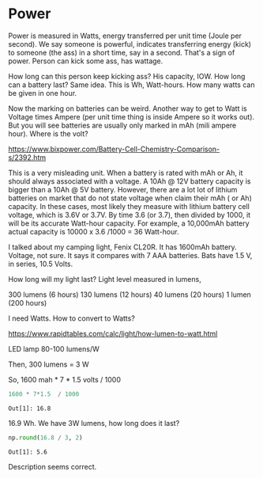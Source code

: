 # Power

Power is measured in Watts, energy transferred per unit time (Joule
per second). We say someone is powerful, indicates transferring energy
(kick) to someone (the ass) in a short time, say in a second. That's a
sign of power. Person can kick some ass, has wattage.

How long can this person keep kicking ass? His capacity, IOW. How long
can a battery last? Same idea. This is Wh, Watt-hours. How many watts
can be given in one hour.

Now the marking on batteries can be weird. Another way to get to Watt
is Voltage times Ampere (per unit time thing is inside Ampere so it
works out). But you will see batteries are usually only marked in mAh
(mili ampere hour). Where is the volt?

https://www.bixpower.com/Battery-Cell-Chemistry-Comparison-s/2392.htm

This is a very misleading unit. When a battery is rated with mAh or
Ah, it should always associated with a voltage. A 10Ah @ 12V battery
capacity is bigger than a 10Ah @ 5V battery. However, there are a lot
lot of lithium batteries on market that do not state voltage when
claim their mAh ( or Ah) capacity. In these cases, most likely they
measure with lithium battery cell voltage, which is 3.6V or 3.7V. By
time 3.6 (or 3.7), then divided by 1000, it will be its accurate
Watt-hour capacity. For example, a 10,000mAh battery actual capacity
is 10000 x 3.6 /1000 = 36 Watt-hour.

I talked about my camping light, Fenix CL20R. It has 1600mAh
battery. Voltage, not sure. It says it compares with 7 AAA
batteries. Bats have 1.5 V, in series, 10.5 Volts.

How long will my light last? Light level measured in lumens,

300 lumens (6 hours)
130 lumens (12 hours)
40 lumens (20 hours)
1 lumen (200 hours)

I need Watts. How to convert to Watts?

https://www.rapidtables.com/calc/light/how-lumen-to-watt.html

LED lamp	80-100 lumens/W

Then, 300 lumens = 3 W

So, 1600 mah * 7 * 1.5 volts / 1000

```python
1600 * 7*1.5  / 1000
```

```text
Out[1]: 16.8
```

16.9 Wh. We have 3W lumens, how long does it last?

```python
np.round(16.8 / 3, 2)
```

```text
Out[1]: 5.6
```

Description seems correct. 








